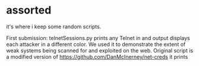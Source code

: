 # assorted

it's where i keep some random scripts.

First submission: 
telnetSessions.py prints any Telnet in and output displays each attacker in a different color. We used it to demonstrate the extent of weak systems being scanned for and exploited on the web. Original script is a modified version of https://github.com/DanMcInerney/net-creds it prints 

